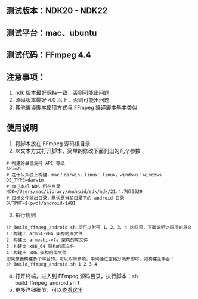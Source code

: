 ## 测试版本：NDK20 - NDK22
## 测试平台：mac、ubuntu
## 测试代码：FFmpeg 4.4
## 注意事项：
1. ndk 版本最好保持一致，否则可能出问题
2. 源码版本最好 4.0 以上，否则可能出问题
3. 其他编译脚本使用方式与 FFmpeg 编译脚本基本类似

## 使用说明
1. 将脚本放在 FFmpeg 源码根目录
2. 以文本方式打开脚本，简单的修改下面列出的几个参数
```
# 构建的最低支持 API 等级
API=21
# 在什么系统上构建，mac：darwin，linux：linux，windows：windows
OS_TYPE=darwin
# 自己本机 NDK 所在目录
NDK=/Users/mac/Library/Android/sdk/ndk/21.4.7075529
# 目标文件输出目录，默认是当前目录下的 android 目录
OUTPUT=$(pwd)/android/$ABI
```

3. 执行规则
```
sh build_ffmpeg_android.sh 后可以附带 1、2、3、4 这四项，下面说明这四项的意义
1：构建出 arm64-v8a 架构的库文件
2：构建出 armeabi-v7a 架构的库文件
3：构建出 x86_64 架构的库文件
4：构建出 x86 架构的库文件
如果想要构建多个平台的，可以附带多项，中间通过空格分隔开即可，如构建全平台：
sh build_ffmpeg_android.sh 1 2 3 4
```

4. 打开终端，进入到 FFmpeg 源码目录，执行脚本：sh build_ffmpeg_android.sh 1
5. 更多详细细节，可以[查看这里](https://juejin.cn/post/6990246430682120223)